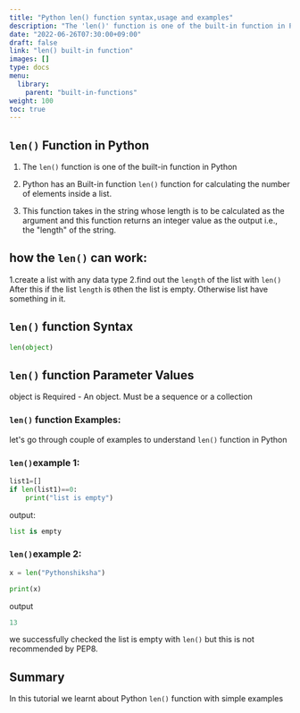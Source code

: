 ```yaml
---
title: "Python len() function syntax,usage and examples"
description: "The 'len()' function is one of the built-in function in Python"
date: "2022-06-26T07:30:00+09:00"
draft: false
link: "len() built-in function"
images: []
type: docs
menu:
  library:
    parent: "built-in-functions"
weight: 100
toc: true
---
```


## `len()` Function in Python

1. The `len()` function is one of the built-in function in Python
2. Python has an Built-in function `len()` function for calculating the number of elements inside a list.

3. This function takes in the string whose length is to be calculated as the argument and this function returns an integer value as the output i.e., the "length" of the string.

## how the `len()` can work:

1.create a list with any data type
2.find out the `length` of the list with `len()`
 After this if the list `length`  is `0`then the list is empty.
Otherwise list have something in it.

## `len()` function Syntax

```Python
len(object)
```
## `len()` function Parameter Values

object is Required - An object. 
Must be a sequence or a collection

### `len()` function Examples:

let's go through couple of examples to understand `len()` function in Python

### `len()`example 1:
```Python
list1=[]
if len(list1)==0:
    print("list is empty")
```
output:

```Python
list is empty
```
### `len()`example 2:
```Python
x = len("Pythonshiksha")

print(x)
```
output
```Python
13
```
we successfully checked the list is empty with `len()` but this is not recommended by PEP8.

## Summary
In this tutorial we learnt about Python `len()` function with simple examples
